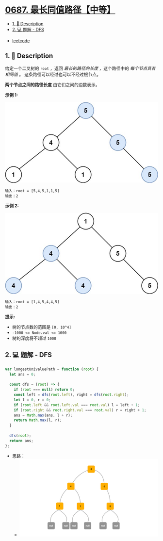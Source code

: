 # [0687. 最长同值路径【中等】](https://github.com/Tdahuyou/leetcode/tree/main/0687.%20%E6%9C%80%E9%95%BF%E5%90%8C%E5%80%BC%E8%B7%AF%E5%BE%84%E3%80%90%E4%B8%AD%E7%AD%89%E3%80%91)

<!-- region:toc -->
- [1. 📝 Description](#1--description)
- [2. 💻 题解 - DFS](#2--题解---dfs)
<!-- endregion:toc -->



- [leetcode](https://leetcode.cn/problems/longest-univalue-path/)

## 1. 📝 Description

给定一个二叉树的 `root` ，返回 *最长的路径的长度* ，这个路径中的 *每个节点具有相同值* 。 这条路径可以经过也可以不经过根节点。

**两个节点之间的路径长度** 由它们之间的边数表示。

**示例 1:**

![](md-imgs/2024-11-03-10-19-17.png)
```
输入：root = [5,4,5,1,1,5]
输出：2
```
**示例 2:**

![](md-imgs/2024-11-03-10-19-23.png)
```
输入：root = [1,4,5,4,4,5]
输出：2
```
**提示:**

- 树的节点数的范围是 `[0, 10^4]` 
- `-1000 <= Node.val <= 1000`
- 树的深度将不超过 `1000`

## 2. 💻 题解 - DFS

```js
var longestUnivaluePath = function (root) {
  let ans = 0;

  const dfs = (root) => {
    if (root === null) return 0;
    const left = dfs(root.left), right = dfs(root.right);
    let l = 0, r = 0;
    if (root.left && root.left.val === root.val) l = left + 1;
    if (root.right && root.right.val === root.val) r = right + 1;
    ans = Math.max(ans, l + r);
    return Math.max(l, r);
  }

  dfs(root);
  return ans;
};
```

- 思路：
  - ![](./md-imgs/1.gif)

